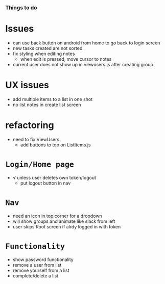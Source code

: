 ### Things to do

# Issues

- can use back button on android from home to go back to login screen
- new tasks created are not sorted
- fix styling when editing notes
  - when edit is pressed, move cursor to notes
- current user does not show up in viewusers.js after creating group

# UX issues

- add multiple items to a list in one shot
- no list notes in create list screen

# refactoring

- need to fix ViewUsers
  - add buttons to top on ListItems.js

# `Login/Home page`

- √ unless user deletes own token/logout
  - put logout button in nav

# `Nav`

- need an icon in top corner for a dropdown
- will show groups and animate like slack from left
- user skips Root screen if alrdy logged in with token

# `Functionality`

- show password functionality
- remove a user from list
- remove yourself from a list
- complete/delete a list

